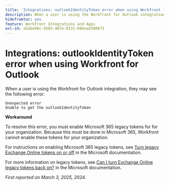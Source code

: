 ```yaml
---
title: 'Integrations: outlookIdentityToken error when using Workfront for Outlook'
description: When a user is using the Workfront for Outlook integration, they may see an error.
hidefromtoc: yes
feature: Workfront Integrations and Apps
exl-id: a5abe90c-4583-467e-8131-60bead300673
---
```

# Integrations: outlookIdentityToken error when using Workfront for Outlook

When a user is using the Workfront for Outlook integration, they may see the following error:

```
Unexpected error
Unable to get the outlookIdentityToken
```

**Workaround**


To resolve this error, you must enable Microsoft 365 legacy tokens for for your organization. Because this must be done in Microsoft 365, Workfront cannot enable these tokens for your organization.

For instructions on enabling Microsoft 365 legacy tokens, see [Turn legacy Exchange Online tokens on or off](https://learn.microsoft.com/en-us/office/dev/add-ins/outlook/turn-exchange-tokens-on-off) in the Microsoft documentation.

For more information on legacy tokens, see [Can I turn Exchange Online legacy tokens back on?](https://learn.microsoft.com/en-us/office/dev/add-ins/outlook/faq-nested-app-auth-outlook-legacy-tokens#can-i-turn-exchange-online-legacy-tokens-back-on) in the Microsoft documentation.


_First reported on March 3, 2025, 2024._
